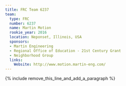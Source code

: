 ```yaml
---
title: FRC Team 6237
team:
  type: FRC
  number: 6237
  name: Martin Motion
  rookie_year: 2016
  location: Neponset, Illinois, USA
  sponsors:
  - Martin Engineering
  - Regional Office of Education - 21st Century Grant
  - Neighborhood Group
  links:
    Website: http://www.motion.martin-eng.com/
---
```


{% include remove_this_line_and_add_a_paragraph %}